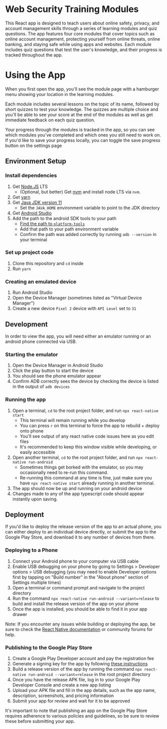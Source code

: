 # Web Security Training Modules

This React app is designed to teach users about online safety, privacy, and account management skills through a series of learning modules and quiz questions. The app features four core modules that cover topics such as online account management, protecting yourself from online threats, online banking, and staying safe while using apps and websites. Each module includes quiz questions that test the user's knowledge, and their progress is tracked throughout the app.

# Using the App

When you first open the app, you'll see the module page with a hamburger menu showing your location in the learning modules. 

Each module includes several lessons on the topic of its name, followed by short quizzes to test your knowledge. The quizzes are multiple choice and you'll be able to see your score at the end of the modules as well as get immediate feedback on each quiz question.

Your progress through the modules is tracked in the app, so you can see which modules you've completed and which ones you still need to work on. If you'd like to save your progress locally, you can toggle the save progress button on the settings page

## Environment Setup

### Install dependencies

1. Get [Node.JS](https://nodejs.org/en/download/) LTS
    - (Optional, but better) Get [nvm](https://github.com/nvm-sh/nvm) and install node LTS via `nvm`.
1. Get [yarn](https://yarnpkg.com/getting-started/install)
1. Get [Java JDK version 11](https://www.oracle.com/java/technologies/javase/jdk11-archive-downloads.html)
    - Set the `JAVA_HOME` environment variable to point to the JDK directory
1. Get [Android Studio](https://developer.android.com/studio)
1. Add the path to the android SDK tools to your path
   - [Find the path to `platform-tools`](https://stackoverflow.com/questions/35854238/where-is-adb-exe-in-windows-10-located)
   - Add that path to your path environment variable
   - Confirm the path was added correctly by running `adb --version` in your terminal

### Set up project code

1. Clone this repository and `cd` inside
1. Run `yarn`

### Creating an emulated device

1. Run Android Studio
1. Open the Device Manager (sometimes listed as "Virtual Device Manager")
1. Create a new device `Pixel 2` device with  `API Level` set to `31` 


## Development

In order to view the app, you will need either an emulator running or an android phone connected via USB.

### Starting the emulator

1. Open the Device Manager in Android Studio
1. Click the play button to start the device
1. You should see the phone emulator appear
1. Confirm ADB correctly sees the device by checking the device is listed in the output of `adb devices`


### Running the app

1. Open a terminal, `cd` to the root project folder, and run `npx react-native start`
   - This terminal will remain running while you develop
   - You can press `r` on this terminal to force the app to rebuild + deploy onto phone
   - You'll see output of any react native code issues here as you edit files
   - It's recommended to keep this window visible while developing, or easily accessible
1. Open another terminal, `cd` to the root project folder, and run `npx react-native run-android`
   - Sometimes things get borked with the emulator, so you may occasionally need to re-run this command.
   - Re-running this command at any time is fine, just make sure you have `npx react-native start` already running in another terminal.
1. The app should now be up and running on your android device
1. Changes made to any of the app typescript code should appear instantly upon saving.

## Deployment

If you'd like to deploy the release version of the app to an actual phone, you can either deploy
to an individual device directly, or submit the app to the Google Play Store, and download it to
any number of devices from there.

### Deploying to a Phone

1. Connect your Android phone to your computer via USB cable
2. Enable USB debugging on your phone by going to Settings > Developer options > USB debugging (you may need to enable Developer options first by tapping on "Build number" in the "About phone" section of Settings multiple times)
3. Open a terminal or command prompt and navigate to the project directory
4. Run the command `npx react-native run-android --variant=release` to build and install the release version of the app on your phone
5. Once the app is installed, you should be able to find it in your app drawer

Note: If you encounter any issues while building or deploying the app, be sure to check the [React Native documentation](https://reactnative.dev/docs/running-on-device) or community forums for help.

### Publishing to the Google Play Store

 1. Create a Google Play Developer account and pay the registration fee
 2. Generate a signing key for the app by following [these instructions](https://reactnative.dev/docs/signed-apk-android)
 3. Build a release version of the app by running the command `npx react-native run-android --variant=release` in the root project directory
 4. Once you have the release APK file, log in to your Google Play Developer Console and create a new app listing
 5. Upload your APK file and fill in the app details, such as the app name, description, screenshots, and pricing information
 6. Submit your app for review and wait for it to be approved

It's important to note that publishing an app on the Google Play Store requires adherence to various policies and guidelines, so be sure to review these before submitting your app.
